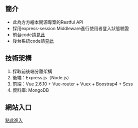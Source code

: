 ## 簡介
- 此為方方繪本開源專案的Restful API
- 採用express-session Middleware進行使用者登入狀態驗證
- 前台code請[見此](https://github.com/YunTaoLin/picture-book)
- 後台系統code請[見此](https://github.com/YunTaoLin/picture-book-backstage)

## 技術架構
1. 採取前後端分離架構
2. 後端：Express.js（Node.js）
3. 前端：Vue 2.6.10 + Vue-router + Vuex + Boostrap4 + Scss
4. 資料庫: MongoDB

## 網站入口
[點此進入](http://172.105.215.182:3000/)
